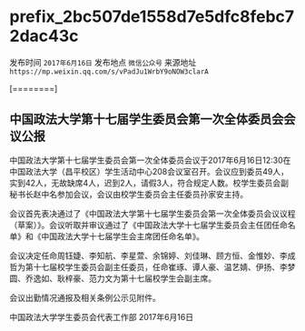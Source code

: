 # prefix\_2bc507de1558d7e5dfc8febc72dac43c

发布时间 `2017年6月16日` 发布地点 `微信公众号` 来源地址 `https://mp.weixin.qq.com/s/vPadJu1WrbY9oNOW3clarA`

\[========\]

## 中国政法大学第十七届学生委员会第一次全体委员会会议公报

中国政法大学第十七届学生委员会第一次全体委员会议于2017年6月16日12:30在中国政法大学（昌平校区）学生活动中心208会议室召开。会议应到委员49人，实到42人，无故缺席4人，迟到2人，请假3人，符合规定人数。校学生委员会副秘书长赵中名参加会议，会议由校学生委员会主任委员孙家安主持。

会议首先表决通过了《中国政法大学第十七届学生委员会第一次全体委员会议议程（草案）》。会议听取并审议通过了《中国政法大学十七届学生委员会主任团任命名单》和《中国政法大学十七届学生会主席团任命名单》。

会议决定任命周钰婕、李知航、李星萱、余锦婷、刘佳琳、顾方恒、金惟妙、李成哲为第十七届校学生委员会副主任委员，任命崔琢、谭人豪、温艺婧、伊扬、李梦圆、乔逸如、耿梓豪、范力文为第十七届校学生会副主席。

会议出勤情况通报及相关条例公示见附件。

中国政法大学学生委员会代表工作部 2017年6月16日

